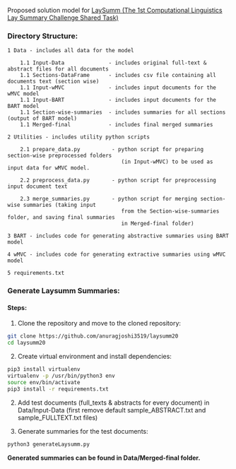 Proposed solution model for [LaySumm (The 1st Computational Linguistics Lay Summary Challenge Shared Task)](https://competitions.codalab.org/competitions/25516)

### Directory Structure:

    1 Data - includes all data for the model

        1.1 Input-Data              - includes original full-text & abstract files for all documents
        1.1 Sections-DataFrame      - includes csv file containing all documents text (section wise)
        1.1 Input-wMVC              - includes input documents for the wMVC model
        1.1 Input-BART              - includes input documents for the BART model
        1.1 Section-wise-summaries  - includes summaries for all sections (output of BART model)
        1.1 Merged-final            - includes final merged summaries
    
    2 Utilities - includes utility python scripts
        
        2.1 prepare_data.py          - python script for preparing section-wise preprocessed folders 
                                        (in Input-wMVC) to be used as input data for wMVC model.
                                        
        2.2 preprocess_data.py       - python script for preprocessing input document text
        
        2.3 merge_summaries.py       - python script for merging section-wise summaries (taking input 
                                        from the Section-wise-summaries folder, and saving final summaries 
                                        in Merged-final folder)
                                        
    3 BART - includes code for generating abstractive summaries using BART model
    
    4 wMVC - includes code for generating extractive summaries using wMVC model
    
    5 requirements.txt
    

### Generate Laysumm Summaries:

#### Steps:

1. Clone the repository and move to the cloned repository:
    
```bash
git clone https://github.com/anuragjoshi3519/laysumm20
cd laysumm20
```

2. Create virtual environment and install dependencies:

```bash
pip3 install virtualenv
virtualenv -p /usr/bin/python3 env
source env/bin/activate
pip3 install -r requirements.txt
```
    
2. Add test documents (full_texts & abstracts for every document) in Data/Input-Data (first remove default sample_ABSTRACT.txt and sample_FULLTEXT.txt files)

3. Generate summaries for the test documents:

```bash
python3 generateLaysumm.py
```

**Generated summaries can be found in Data/Merged-final folder.**
